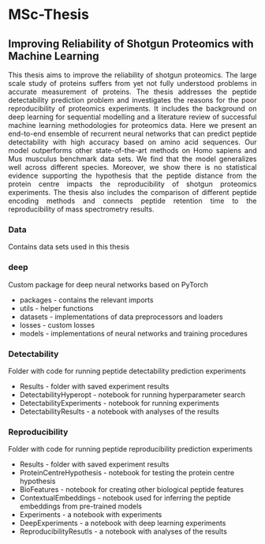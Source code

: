 # MSc-Thesis
##  Improving Reliability of Shotgun Proteomics with Machine Learning

<p align="justify"> This thesis aims to improve the reliability of shotgun proteomics. The large scale study of proteins suffers from yet not fully understood problems in accurate measurement of proteins. The thesis addresses the peptide detectability prediction problem and investigates the reasons for the poor reproducibility of proteomics experiments. It includes the background on deep learning for sequential modelling and a literature review of successful machine learning methodologies for proteomics data. Here we present an end-to-end ensemble of recurrent neural networks that can predict peptide detectability with high accuracy based on amino acid sequences. Our model outperforms other state-of-the-art methods on Homo sapiens and Mus musculus benchmark data sets. We find that the model generalizes well across different species. Moreover, we show there is no statistical evidence supporting the hypothesis that the peptide distance from the protein centre impacts the reproducibility of shotgun proteomics experiments. The thesis also includes the comparison of different peptide encoding methods and connects peptide retention time to the reproducibility of mass spectrometry results. </p>

### Data
Contains data sets used in this thesis

### deep
Custom package for deep neural networks based on PyTorch
* packages - contains the relevant imports
* utils - helper functions
* datasets - implementations of data preprocessors and loaders
* losses - custom losses
* models - implementations of neural networks and training procedures

### Detectability
Folder with code for running peptide detectability prediction experiments
* Results - folder with saved experiment results
* DetectabilityHyperopt - notebook for running hyperparameter search
* DetectabilityExperiments - notebook for running experiments
* DetectabilityResults - a notebook with analyses of the results

### Reproducibility
Folder with code for running peptide reproducibility prediction experiments
* Results - folder with saved experiment results
* ProteinCentreHypothesis - notebook for testing the protein centre hypothesis
* BioFeatures - notebook for creating other biological peptide features
* ContextualEmbeddings - notebook used for inferring the peptide embeddings from pre-trained models
* Experiments - a notebook with experiments
* DeepExperiments - a notebook with deep learning experiments
* ReproducibilityResutls - a notebook with analyses of the results
